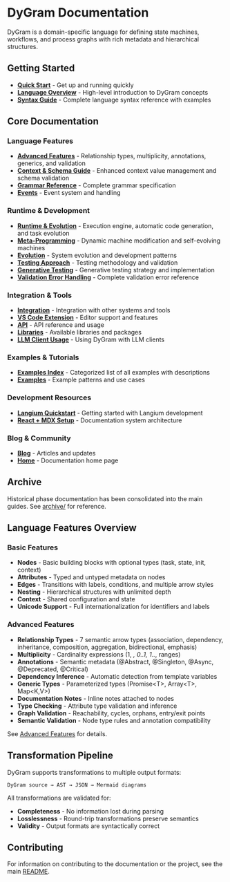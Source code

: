 # DyGram Documentation

DyGram is a domain-specific language for defining state machines, workflows, and process graphs with rich metadata and hierarchical structures.

## Getting Started

- **[Quick Start](QuickStart.mdx)** - Get up and running quickly
- **[Language Overview](LanguageOverview.mdx)** - High-level introduction to DyGram concepts
- **[Syntax Guide](SyntaxGuide.mdx)** - Complete language syntax reference with examples

## Core Documentation

### Language Features
- **[Advanced Features](AdvancedFeatures.mdx)** - Relationship types, multiplicity, annotations, generics, and validation
- **[Context & Schema Guide](ContextAndSchemaGuide.mdx)** - Enhanced context value management and schema validation
- **[Grammar Reference](GrammarReference.mdx)** - Complete grammar specification
- **[Events](Events.mdx)** - Event system and handling

### Runtime & Development
- **[Runtime & Evolution](RuntimeAndEvolution.mdx)** - Execution engine, automatic code generation, and task evolution
- **[Meta-Programming](MetaProgramming.mdx)** - Dynamic machine modification and self-evolving machines
- **[Evolution](Evolution.mdx)** - System evolution and development patterns
- **[Testing Approach](TestingApproach.mdx)** - Testing methodology and validation
- **[Generative Testing](GenerativeTesting.mdx)** - Generative testing strategy and implementation
- **[Validation Error Handling](ValidationErrorHandling.mdx)** - Complete validation error reference

### Integration & Tools
- **[Integration](Integration.mdx)** - Integration with other systems and tools
- **[VS Code Extension](VscodeExtension.mdx)** - Editor support and features
- **[API](Api.mdx)** - API reference and usage
- **[Libraries](Libraries.mdx)** - Available libraries and packages
- **[LLM Client Usage](LlmClientUsage.mdx)** - Using DyGram with LLM clients

### Examples & Tutorials
- **[Examples Index](ExamplesIndex.mdx)** - Categorized list of all examples with descriptions
- **[Examples](Examples.mdx)** - Example patterns and use cases

### Development Resources
- **[Langium Quickstart](LangiumQuickstart.mdx)** - Getting started with Langium development
- **[React + MDX Setup](ReactMdxSetup.mdx)** - Documentation system architecture

### Blog & Community
- **[Blog](Blog.mdx)** - Articles and updates
- **[Home](Index.mdx)** - Documentation home page

## Archive

Historical phase documentation has been consolidated into the main guides. See [archive/](archive/) for reference.

## Language Features Overview

### Basic Features
- **Nodes** - Basic building blocks with optional types (task, state, init, context)
- **Attributes** - Typed and untyped metadata on nodes
- **Edges** - Transitions with labels, conditions, and multiple arrow styles
- **Nesting** - Hierarchical structures with unlimited depth
- **Context** - Shared configuration and state
- **Unicode Support** - Full internationalization for identifiers and labels

### Advanced Features
- **Relationship Types** - 7 semantic arrow types (association, dependency, inheritance, composition, aggregation, bidirectional, emphasis)
- **Multiplicity** - Cardinality expressions (1, *, 0..1, 1..*, ranges)
- **Annotations** - Semantic metadata (@Abstract, @Singleton, @Async, @Deprecated, @Critical)
- **Dependency Inference** - Automatic detection from template variables
- **Generic Types** - Parameterized types (Promise\<T\>, Array\<T\>, Map\<K,V\>)
- **Documentation Notes** - Inline notes attached to nodes
- **Type Checking** - Attribute type validation and inference
- **Graph Validation** - Reachability, cycles, orphans, entry/exit points
- **Semantic Validation** - Node type rules and annotation compatibility

See [Advanced Features](AdvancedFeatures.mdx) for details.

## Transformation Pipeline

DyGram supports transformations to multiple output formats:
```
DyGram source → AST → JSON → Mermaid diagrams
```

All transformations are validated for:
- **Completeness** - No information lost during parsing
- **Losslessness** - Round-trip transformations preserve semantics
- **Validity** - Output formats are syntactically correct

## Contributing

For information on contributing to the documentation or the project, see the main [README](../README.md).
